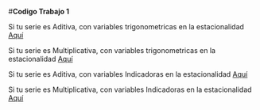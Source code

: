 #**Codigo Trabajo 1**

Si tu serie es Aditiva, con variables trigonometricas en la estacionalidad [Aquí](https://github.com/DavidCastro88/CodigoTrabajoEstadistica3/blob/main/EjemploSerieAditivaEstacionalConTrigonometricas.R)

Si tu serie es Multiplicativa, con variables trigonometricas en la estacionalidad [Aquí](https://github.com/DavidCastro88/CodigoTrabajoEstadistica3/blob/main/EjmploSerieMultiplicativaEstacionalConTrigonometricas.R)

Si tu serie es Aditiva, con variables Indicadoras en la estacionalidad [Aquí](https://github.com/DavidCastro88/CodigoTrabajoEstadistica3/blob/main/EjemploSerieAditivaEstacionalConIndicadoras.R)

Si tu serie es Multiplicativa, con variables Indicadoras en la estacionalidad [Aquí](https://github.com/DavidCastro88/CodigoTrabajoEstadistica3/blob/main/EjmploSerieMultiplicativaEstacionalConIndicadoras.R)
